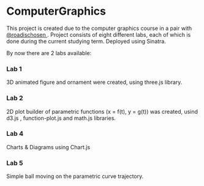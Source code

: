 # ComputerGraphics

This project is created due to the computer graphics course in a pair with <a href="https://github.com/roadischosen"> @roadischosen </a>.
Project consists of eight different labs, each of which is done during the current studying term. 
Deployed using Sinatra. 

By now there are 2 labs available: 

<h3>Lab 1</h3>
3D animated figure and ornament were created, using three.js library. 

<h3>Lab 2</h3>
2D plot builder of parametric functions (x = f(t), y = g(t)) was created, usind d3.js , function-plot.js and math.js libraries.

<h3>Lab 4</h3>
Charts & Diagrams using Chart.js

<h3>Lab 5</h3>
Simple ball moving on the parametric curve trajectory. 
